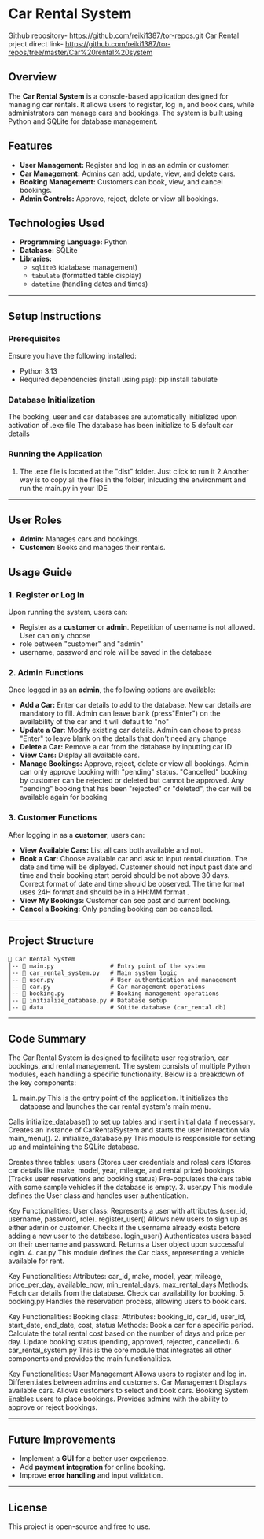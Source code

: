 # Car Rental System

Github repository-     https://github.com/reiki1387/tor-repos.git
Car Rental prject direct link-    https://github.com/reiki1387/tor-repos/tree/master/Car%20rental%20system

## Overview
The **Car Rental System** is a console-based application designed for managing car rentals. It allows users to register, log in, and book cars, while administrators can manage cars and bookings. The system is built using Python and SQLite for database management.

## Features
- **User Management:** Register and log in as an admin or customer.
- **Car Management:** Admins can add, update, view, and delete cars.
- **Booking Management:** Customers can book, view, and cancel bookings.
- **Admin Controls:** Approve, reject, delete or view all bookings.

## Technologies Used
- **Programming Language:** Python
- **Database:** SQLite
- **Libraries:**
  - `sqlite3` (database management)
  - `tabulate` (formatted table display)
  - `datetime` (handling dates and times)

-------------------------------------------------------------------------------------------------------

## Setup Instructions
### Prerequisites
Ensure you have the following installed:
- Python 3.13
- Required dependencies (install using `pip`):
  pip install tabulate
  

### Database Initialization
The booking, user and car databases are automatically initialized upon activation of .exe file
The database has been initialize to 5 default car details

### Running the Application
1. The .exe file is located at the "dist" folder. Just click to run it
2.Another way is to copy all the files in the folder, inlcuding the environment  and run the main.py in your IDE


--------------------------------------------------------------------------------------------------
## User Roles
- **Admin:** Manages cars and bookings.
- **Customer:** Books and manages their rentals.


## Usage Guide
### 1. Register or Log In
Upon running the system, users can:
- Register as a **customer** or **admin**. Repetition of username is not allowed. User can only choose
- role between "customer" and "admin"
- username, password and role will be saved in the database

### 2. Admin Functions
Once logged in as an **admin**, the following options are available:
- **Add a Car:** Enter car details to add to the database. New car details are mandatory to fill. Admin can leave
		blank (press"Enter") on the availability of the car and it will default to "no"
- **Update a Car:** Modify existing car details. Admin can chose to press "Enter" to leave blank on the details 
		that don't need any change
- **Delete a Car:** Remove a car from the database by inputting car ID
- **View Cars:** Display all available cars.
- **Manage Bookings:** Approve, reject, delete or view all bookings. Admin can only approve booking with "pending" status.
			"Cancelled" booking by customer can be rejected or deleted but cannot be approved. Any "pending" booking
			that has been "rejected" or "deleted", the car will be available again for booking

### 3. Customer Functions
After logging in as a **customer**, users can:
- **View Available Cars:** List all cars both available and not.
- **Book a Car:** Choose available car and ask to input rental duration. The date and time will be diplayed. Customer
		should not input past date and time and their booking start peroid should be not above 30 days. Correct format of date
		and time should be observed. The time  format uses 24H format and should be in a HH:MM format
			. 
- **View My Bookings:** Customer can see past and current booking.
- **Cancel a Booking:** Only pending booking can be cancelled.

------------------------------------------------------------------------------------------------

## Project Structure
```
📂 Car Rental System
│-- 📄 main.py                # Entry point of the system
│-- 📄 car_rental_system.py   # Main system logic
│-- 📄 user.py                # User authentication and management
│-- 📄 car.py                 # Car management operations
│-- 📄 booking.py             # Booking management operations
│-- 📄 initialize_database.py # Database setup
│-- 📂 data                   # SQLite database (car_rental.db)
```

------------------------------------------------------------------------------------------------------------

## Code Summary

The Car Rental System is designed to facilitate user registration, car bookings, and rental management. The system consists of multiple Python modules, each handling a specific functionality. Below is a breakdown of the key components:

1. main.py
This is the entry point of the application. It initializes the database and launches the car rental system's main menu.

Calls initialize_database() to set up tables and insert initial data if necessary.
Creates an instance of CarRentalSystem and starts the user interaction via main_menu().
2. initialize_database.py
This module is responsible for setting up and maintaining the SQLite database.

Creates three tables:
users (Stores user credentials and roles)
cars (Stores car details like make, model, year, mileage, and rental price)
bookings (Tracks user reservations and booking status)
Pre-populates the cars table with some sample vehicles if the database is empty.
3. user.py
This module defines the User class and handles user authentication.

Key Functionalities:
User class: Represents a user with attributes (user_id, username, password, role).
register_user()
Allows new users to sign up as either admin or customer.
Checks if the username already exists before adding a new user to the database.
login_user()
Authenticates users based on their username and password.
Returns a User object upon successful login.
4. car.py
This module defines the Car class, representing a vehicle available for rent.

Key Functionalities:
Attributes:
car_id, make, model, year, mileage, price_per_day, available_now, min_rental_days, max_rental_days
Methods:
Fetch car details from the database.
Check car availability for booking.
5. booking.py
Handles the reservation process, allowing users to book cars.

Key Functionalities:
Booking class:
Attributes: booking_id, car_id, user_id, start_date, end_date, cost, status
Methods:
Book a car for a specific period.
Calculate the total rental cost based on the number of days and price per day.
Update booking status (pending, approved, rejected, cancelled).
6. car_rental_system.py
This is the core module that integrates all other components and provides the main functionalities.

Key Functionalities:
User Management
Allows users to register and log in.
Differentiates between admins and customers.
Car Management
Displays available cars.
Allows customers to select and book cars.
Booking System
Enables users to place bookings.
Provides admins with the ability to approve or reject bookings.


---------------------------------------------------------------------------------------------------------

## Future Improvements
- Implement a **GUI** for a better user experience.
- Add **payment integration** for online booking.
- Improve **error handling** and input validation.

--------------------------------------------------------------------------------------------------

## License
This project is open-source and free to use.

